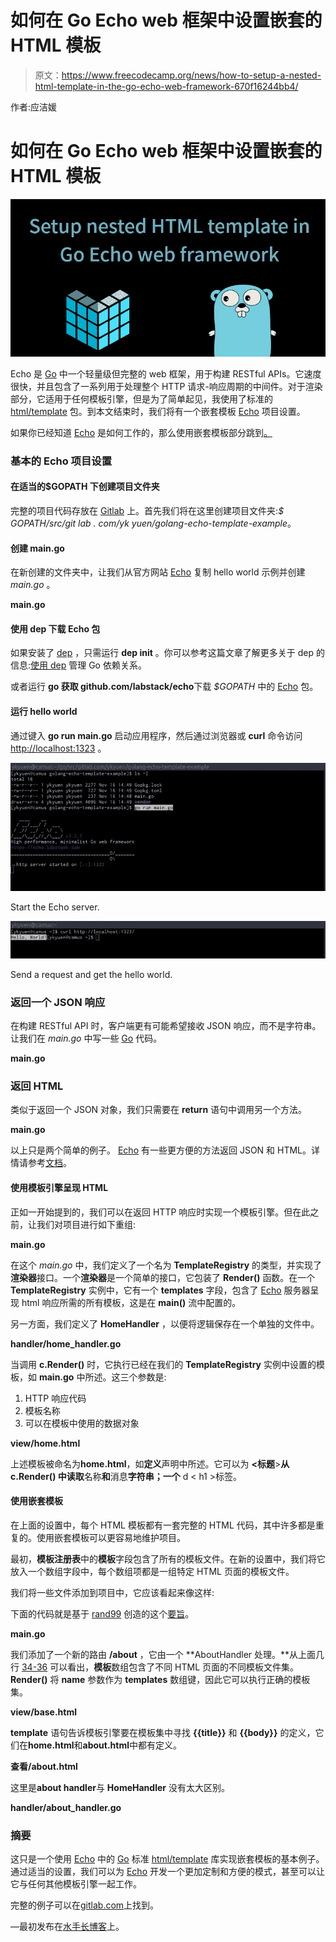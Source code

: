 # 如何在 Go Echo web 框架中设置嵌套的 HTML 模板

> 原文：<https://www.freecodecamp.org/news/how-to-setup-a-nested-html-template-in-the-go-echo-web-framework-670f16244bb4/>

作者:应洁媛

# 如何在 Go Echo web 框架中设置嵌套的 HTML 模板

![1*i1ZfgPCFQ95TeWWMiLa8wA](img/31bb9122668de673efa86e5565243d21.png)

Echo 是 [Go](https://golang.org/) 中一个轻量级但完整的 web 框架，用于构建 RESTful APIs。它速度很快，并且包含了一系列用于处理整个 HTTP 请求-响应周期的中间件。对于渲染部分，它适用于任何模板引擎，但是为了简单起见，我使用了标准的 [html/template](https://godoc.org/html/template) 包。到本文结束时，我们将有一个嵌套模板 [Echo](https://echo.labstack.com/) 项目设置。

如果你已经知道 [Echo](https://echo.labstack.com/) 是如何工作的，那么使用嵌套模板部分跳到[。](#b8ff)

### 基本的 Echo 项目设置

#### 在适当的$GOPATH 下创建项目文件夹

完整的项目代码存放在 [Gitlab](https://gitlab.com/ykyuen/golang-echo-template-example) 上。首先我们将在这里创建项目文件夹:*$ GOPATH/src/git lab . com/yk yuen/golang-echo-template-example*。

#### 创建 main.go

在新创建的文件夹中，让我们从官方网站 [Echo](https://echo.labstack.com/) 复制 hello world 示例并创建 *main.go* 。

**main.go**

#### 使用 dep 下载 Echo 包

如果安装了 [dep](https://github.com/golang/dep) ，只需运行 **dep init** 。你可以参考这篇文章了解更多关于 dep 的信息:[使用 dep](https://blog.boatswain.io/post/manage-go-dependencies-using-dep/) 管理 Go 依赖关系。

或者运行 **go 获取 github.com/labstack/echo**下载 *$GOPATH* 中的 [Echo](https://echo.labstack.com/) 包。

#### 运行 hello world

通过键入 **go run main.go** 启动应用程序，然后通过浏览器或 **curl** 命令访问 [http://localhost:1323](http://localhost:1323) 。

![1*aExSnI6KPWva_VRT2-2wGg](img/56a2372e09f693559a58fb403d8994ca.png)

Start the Echo server.

![1*j-u3NXp7_u7PTVUiYVGwFA](img/e3cc645d07cb5721eb9767ce60edd3d1.png)

Send a request and get the hello world.

### 返回一个 JSON 响应

在构建 RESTful API 时，客户端更有可能希望接收 JSON 响应，而不是字符串。让我们在 *main.go* 中写一些 [Go](https://golang.org/) 代码。

**main.go**

### 返回 HTML

类似于返回一个 JSON 对象，我们只需要在 **return** 语句中调用另一个方法。

**main.go**

以上只是两个简单的例子。 [Echo](https://echo.labstack.com/) 有一些更方便的方法返回 JSON 和 HTML。详情请参考[文档](https://echo.labstack.com/guide/response)。

#### 使用模板引擎呈现 HTML

正如一开始提到的，我们可以在返回 HTTP 响应时实现一个模板引擎。但在此之前，让我们对项目进行如下重组:

**main.go**

在这个 *main.go* 中，我们定义了一个名为 **TemplateRegistry** 的类型，并实现了**渲染器**接口。一个**渲染器**是一个简单的接口，它包装了 **Render()** 函数。在一个 **TemplateRegistry** 实例中，它有一个 **templates** 字段，包含了 [Echo](https://echo.labstack.com/) 服务器呈现 html 响应所需的所有模板，这是在 **main()** 流中配置的。

另一方面，我们定义了 **HomeHandler** ，以便将逻辑保存在一个单独的文件中。

**handler/home_handler.go**

当调用 **c.Render()** 时，它执行已经在我们的 **TemplateRegistry** 实例中设置的模板，如 **main.go** 中所述。这三个参数是:

1.  HTTP 响应代码
2.  模板名称
3.  可以在模板中使用的数据对象

**view/home.html**

上述模板被命名为**home.html**，如**定义**声明中所述。它可以为 **<标题**>**从 **c.Render()** 中读取**名称**和**消息**字符串；一个** d < h1 >标签。

#### 使用嵌套模板

在上面的设置中，每个 HTML 模板都有一套完整的 HTML 代码，其中许多都是重复的。使用嵌套模板可以更容易地维护项目。

最初，**模板注册表**中的**模板**字段包含了所有的模板文件。在新的设置中，我们将它放入一个数组字段中，每个数组项都是一组特定 HTML 页面的模板文件。

我们将一些文件添加到项目中，它应该看起来像这样:

下面的代码就是基于 [rand99](https://gist.github.com/rand99) 创造的这个[要旨](https://gist.github.com/rand99/808e6e9702c00ce64803d94abff65678)。

**main.go**

我们添加了一个新的路由 **/about** ，它由一个 **AboutHandler 处理。**从上面几行 [34-36](https://gist.github.com/ykyuen/a8bcf35a338f398ddfe61275ac91e439#file-main-go-L34-L36) 可以看出，**模板**数组包含了不同 HTML 页面的不同模板文件集。 **Render()** 将 **name** 参数作为 **templates** 数组键，因此它可以执行正确的模板集。

**view/base.html**

**template** 语句告诉模板引擎要在模板集中寻找 **{{title}}** 和 **{{body}}** 的定义，它们在**home.html**和**about.html**中都有定义。

**查看/about.html**

这里是**about handler**与 **HomeHandler** 没有太大区别。

**handler/about_handler.go**

### 摘要

这只是一个使用 [Echo](https://echo.labstack.com/) 中的 [Go](https://golang.org/) 标准 [html/template](https://godoc.org/html/template) 库实现嵌套模板的基本例子。通过适当的设置，我们可以为 [Echo](https://echo.labstack.com/) 开发一个更加定制和方便的模式，甚至可以让它与任何其他模板引擎一起工作。

完整的例子可以在[gitlab.com](https://gitlab.com/ykyuen/golang-echo-template-example)上找到。

—最初发布在[水手长博客](https://blog.boatswain.io/post/setup-nested-html-template-in-go-echo-web-framework/)上。